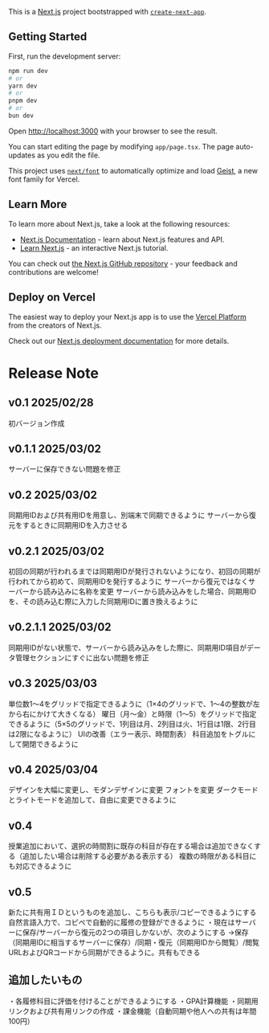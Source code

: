 This is a [Next.js](https://nextjs.org) project bootstrapped with [`create-next-app`](https://nextjs.org/docs/app/api-reference/cli/create-next-app).

## Getting Started

First, run the development server:

```bash
npm run dev
# or
yarn dev
# or
pnpm dev
# or
bun dev
```

Open [http://localhost:3000](http://localhost:3000) with your browser to see the result.

You can start editing the page by modifying `app/page.tsx`. The page auto-updates as you edit the file.

This project uses [`next/font`](https://nextjs.org/docs/app/building-your-application/optimizing/fonts) to automatically optimize and load [Geist](https://vercel.com/font), a new font family for Vercel.

## Learn More

To learn more about Next.js, take a look at the following resources:

- [Next.js Documentation](https://nextjs.org/docs) - learn about Next.js features and API.
- [Learn Next.js](https://nextjs.org/learn) - an interactive Next.js tutorial.

You can check out [the Next.js GitHub repository](https://github.com/vercel/next.js) - your feedback and contributions are welcome!

## Deploy on Vercel

The easiest way to deploy your Next.js app is to use the [Vercel Platform](https://vercel.com/new?utm_medium=default-template&filter=next.js&utm_source=create-next-app&utm_campaign=create-next-app-readme) from the creators of Next.js.

Check out our [Next.js deployment documentation](https://nextjs.org/docs/app/building-your-application/deploying) for more details.

# Release Note
## v0.1 2025/02/28
初バージョン作成

## v0.1.1 2025/03/02
サーバーに保存できない問題を修正

## v0.2 2025/03/02
同期用IDおよび共有用IDを用意し、別端末で同期できるように
サーバーから復元をするときに同期用IDを入力させる

## v0.2.1 2025/03/02
初回の同期が行われるまでは同期用IDが発行されないようになり、初回の同期が行われてから初めて、同期用IDを発行するように
サーバーから復元ではなくサーバーから読み込みに名称を変更
サーバーから読み込みをした場合、同期用IDを、その読み込む際に入力した同期用IDに置き換えるように

## v0.2.1.1 2025/03/02
同期用IDがない状態で、サーバーから読み込みをした際に、同期用ID項目がデータ管理セクションにすぐに出ない問題を修正

## v0.3 2025/03/03
単位数1～4をグリッドで指定できるように（1×4のグリッドで、1～4の整数が左から右にかけて大きくなる）
曜日（月～金）と時限（1～5）をグリッドで指定できるように（5×5のグリッドで、1列目は月、2列目は火、1行目は1限、2行目は2限になるように）
UIの改善（エラー表示、時間割表）
科目追加をトグルにして開閉できるように

## v0.4 2025/03/04
デザインを大幅に変更し、モダンデザインに変更
フォントを変更
ダークモードとライトモードを追加して、自由に変更できるように

## v0.4
授業追加において、選択の時間割に既存の科目が存在する場合は追加できなくする（追加したい場合は削除する必要がある表示する）
複数の時限がある科目にも対応できるように


## v0.5
新たに共有用ＩＤというものを追加し、こちらも表示/コピーできるようにする
自然言語入力で、コピペで自動的に履修の登録ができるように
・現在はサーバーに保存/サーバーから復元の2つの項目しかないが、次のようにする
→保存（同期用IDに相当するサーバーに保存）/同期・復元（同期用IDから閲覧）/閲覧
URLおよびQRコードから同期ができるように。共有もできる

## 追加したいもの
・各履修科目に評価を付けることができるようにする
・GPA計算機能
・同期用リンクおよび共有用リンクの作成
・課金機能（自動同期や他人への共有は年間100円）